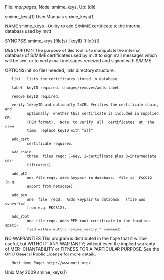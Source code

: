 File: *manpages*,  Node: smime_keys,  Up: (dir)

smime_keys(1)                    User Manuals                    smime_keys(1)



NAME
       smime_keys - Utility to add S/MIME certificate to the internal database
       used by mutt

SYNOPSIS
       smime_keys <operation>  [file(s) | keyID [file(s)]]

DESCRIPTION
       The purpose of this tool is to  manipulate  the  internal  database  of
       S/MIME  certificates  used  by mutt to sign mail messages which will be
       sent or to verify mail messages received and signed with S/MIME

OPTIONS
       init   no files needed, inits directory structure.

       list   lists the certificates stored in database.

       label  keyID required. changes/removes/adds label.

       remove keyID required.

       verify 1=keyID and optionally 2=CRL Verifies the certificate chain, and
              optionally  whether this certificate is included in supplied CRL
              (PEM format).  Note: to verify  all  certificates  at  the  same
              time, replace keyID with "all"

       add_cert
              certificate required.

       add_chain
              three  files reqd: 1=Key, 2=certificate plus 3=intermediate cer-
              tificate(s).

       add_p12
              one file reqd. Adds keypair to database.  file is  PKCS12  (e.g.
              export from netscape).

       add_pem
              one  file  reqd.  Adds keypair to database.  (file was converted
              from e.g. PKCS12).

       add_root
              one file reqd. Adds PEM root certificate to the location  speci-
              fied within muttrc (smime_verify_* command)

NO WARRANTIES
       This  program  is  distributed  in the hope that it will be useful, but
       WITHOUT ANY  WARRANTY;  without  even  the  implied  warranty  of  MER-
       CHANTABILITY  or FITNESS FOR A PARTICULAR PURPOSE.  See the GNU General
       Public License for more details.

       Mutt Home Page: http://www.mutt.org/



Unix                               May 2009                      smime_keys(1)
